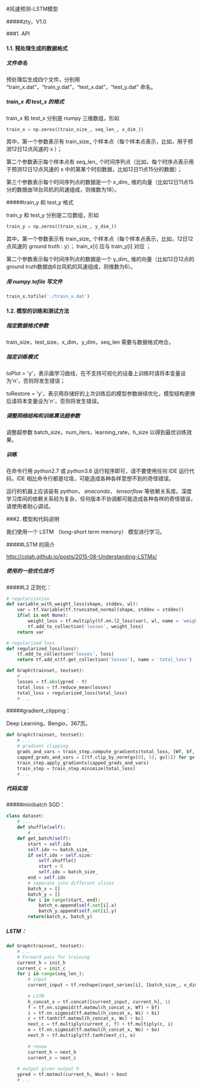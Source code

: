 #风速预测-LSTM模型

#####zty，V1.0

###1. API

#### 1.1. 预处理生成的数据格式

##### 文件命名

预处理后生成四个文件，分别用 “train_x.dat”，“train_y.dat”，“test_x.dat”，“test_y.dat” 命名。

##### train_x 和 test_x 的格式

train_x 和 test_x 分别是 numpy 三维数组，形如

```python
train_x = np.zeros((train_size_, seq_len_, x_dim_))
```

其中，第一个参数表示有 train_size_ 个样本点（每个样本点表示，比如，用于预测12日12点风速的 x ）；

第二个参数表示每个样本点有 seq_len_ 个时间序列点（比如，每个时序点表示用于预测12日12点风速的 x 中的第某个时刻数据，比如12日11点15分的数据）；

第三个参数表示每个时间序列点的数据是一个 x_dim_ 维的向量（比如12日11点15分的数据由18台风机的风速组成，则维数为18）。

#####train_y 和 test_y 格式

train_y 和 test_y 分别是二位数组，形如

```python
train_y = np.zeros((train_size_, y_dim_))
```

其中，第一个参数表示有 train_size_ 个样本点（每个样本点表示，比如，12日12点风速的 ground truth : y）； train_x[i] 应与 train_y[i] 对应 ；

第二个参数表示每个时间序列点的数据是一个 y_dim_ 维的向量（比如12日12点的 ground truth数据由6台风机的风速组成，则维数为6）。

##### 用 numpy.tofile 写文件

```python
train_x.tofile('./train_x.dat')
```



#### 1.2. 模型的训练和测试方法

##### 指定数据格式参数

train_size，test_size，x_dim，y_dim，seq_len 需要与数据格式吻合。

 ##### 指定训练模式

toPlot = 'y'，表示画学习曲线，在不支持可视化的设备上训练时请将本变量设为'n'，否则将发生错误；

toRestore = 'y'，表示用存储好的上次训练后的模型参数继续优化，模型结构更换后请将本变量设为'n'，否则将发生错误。

##### 调整网络结构和训练算法超参数

调整超参数 batch_size，num_iters，learning_rate，h_size 以得到最优训练效果。

##### 训练

在命令行用 $python2.7$ 或 $python3.6$ 运行程序即可，请不要使用任何 IDE 运行代码，IDE 相比命令行都是垃圾，可能造成各种各样意想不到的奇怪错误。

运行的机器上应该装有 $python$， $anaconda$， $tensorflow$  等依赖关系库。深度学习库间的依赖关系较为复杂，任何版本不协调都可能造成各种各样的奇怪错误，请使用者耐心调试。



###2. 模型和代码说明

我们使用一个 LSTM （long-short term memory） 模型进行学习。

#####LSTM 的简介

http://colah.github.io/posts/2015-08-Understanding-LSTMs/

##### 使用的一些优化技巧

#####L2 正则化：

```python
# regularization
def variable_with_weight_loss(shape, stddev, wl):
    var = tf.Variable(tf.truncated_normal(shape, stddev = stddev))
    if(wl is not None):
        weight_loss = tf.multiply(tf.nn.l2_loss(var), wl, name = 'weight_loss')
        tf.add_to_collection('losses', weight_loss)
    return var

# regularized loss
def regularized_loss(loss):
    tf.add_to_collection('losses', loss)
    return tf.add_n(tf.get_collection('losses'), name = 'total_loss')

def Graph(trainset, testset):
	# ...
    losses = tf.abs(ypred - Y)
    total_loss = tf.reduce_mean(losses)
    total_loss = regularized_loss(total_loss)
	# ...
```

#####gradient_clipping：

Deep Learning，Bengio，367页。

```python
def Graph(trainset, testset):
	# ...
  	# gradient clipping
    grads_and_vars = train_step.compute_gradients(total_loss, [Wf, bf, Wi, bi, Wc, bc, Wo, bo, Wout, bout])
    capped_grads_and_vars = [(tf.clip_by_norm(gv[0], 5), gv[1]) for gv in grads_and_vars]
    train_step.apply_gradients(capped_grads_and_vars)
    train_step = train_step.minimize(total_loss)
    # ...
```

##### 代码实现

#####minibatch SGD：

```python
class dataset:
    # ...
    def shuffle(self):
        # ...
    def get_batch(self):
        start = self.idx
        self.idx += batch_size_
        if self.idx > self.size:
            self.shuffle()
            start = 0
            self.idx = batch_size_
        end = self.idx
        # seperate into different slices 
        batch_x = []
        batch_y = []
        for i in range(start, end):
            batch_x.append(self.set[i].x)
            batch_y.append(self.set[i].y)
        return(batch_x, batch_y)
```

##### LSTM：

```python
def Graph(trainset, testset):
    # ...
    # Forward pass for training
    current_h = init_h
    current_c = init_c
    for i in range(seq_len_):
        # input
        current_input = tf.reshape(input_series[i], [batch_size_, x_dim_])
       
        # LSTM
        h_concat_x = tf.concat([current_input, current_h], 1)
        f = tf.nn.sigmoid(tf.matmul(h_concat_x, Wf) + bf)
        i = tf.nn.sigmoid(tf.matmul(h_concat_x, Wi) + bi)
        c = tf.tanh(tf.matmul(h_concat_x, Wc) + bc)
        next_c = tf.multiply(current_c, f) + tf.multiply(c, i)
        o = tf.nn.sigmoid(tf.matmul(h_concat_x, Wo) + bo)
        next_h = tf.multiply(tf.tanh(next_c), o)
        
        # renew
        current_h = next_h
        current_c = next_c
    
    # output given output h
    ypred = tf.matmul(current_h, Wout) + bout
    # ...
```